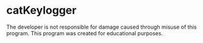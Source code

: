 # catKeylogger
The developer is not responsible for damage caused through misuse of this program. This program was created for educational purposes.
